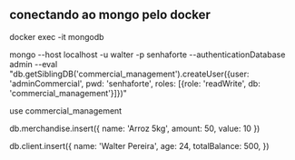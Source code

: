 ## conectando ao mongo pelo docker
docker exec -it mongodb

mongo --host localhost -u walter -p senhaforte --authenticationDatabase admin --eval "db.getSiblingDB('commercial_management').createUser({user: 'adminCommercial', pwd: 'senhaforte', roles: [{role: 'readWrite', db: 'commercial_management'}]})"

use commercial_management

db.merchandise.insert({
    name: 'Arroz 5kg',
    amount: 50,
    value: 10
})

db.client.insert({
    name: 'Walter Pereira',
    age: 24,
    totalBalance: 500,
})